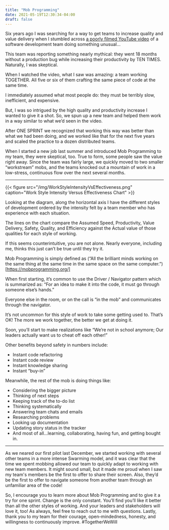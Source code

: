 ```yaml
---
title: "Mob Programming"
date: 2021-05-19T12:30:34-04:00
draft: false
---
```


Six years ago I was searching for a way to get teams to increase quality and value delivery when I stumbled across [a poorly filmed YouTube video](https://www.youtube.com/watch?v=p_pvslS4gEI) of a software development team doing something unusual…

This team was reporting something nearly mythical: they went 18 months without a production bug while increasing their productivity by TEN TIMES. Naturally, I was skeptical.

When I watched the video, what I saw was amazing: a team working TOGETHER. All five or six of them crafting the same piece of code at the same time.

I immediately assumed what most people do: they must be terribly slow, inefficient, and expensive.

But, I was so intrigued by the high quality and productivity increase I wanted to give it a shot. So, we spun up a new team and helped them work in a way similar to what we’d seen in the video.

After ONE SPRINT we recognized that working this way was better than what we had been doing, and we worked like that for the next five years and scaled the practice to a dozen distributed teams.

When I started a new job last summer and introduced Mob Programming to my team, they were skeptical, too. True to form, some people saw the value right away. Since the team was fairly large, we quickly moved to two smaller “workstream” mobs, and the teams knocked out a mountain of work in a low-stress, continuous flow over the next several months.

---

{{< figure src="/img/WorkStyleIntensityVsEffectiveness.png" caption="Work Style Intensity Versus Effectiveness Chart" >}}

Looking at the diagram, along the horizontal axis I have the different styles of development ordered by the intensity felt by a team member who has experience with each situation.

The lines on the chart compare the Assumed Speed, Productivity, Value Delivery, Safety, Quality, and Efficiency against the Actual value of those qualities for each style of working.

If this seems counterintuitive, you are not alone. Nearly everyone, including me, thinks this just can’t be true until they try it.

Mob Programming is simply defined as (“All the brilliant minds working on the same thing at the same time in the same space on the same computer.”)[https://mobprogramming.org/] 

When first starting, it’s common to use the Driver / Navigator pattern which is summarized as: “For an idea to make it into the code, it must go through someone else’s hands.”

Everyone else in the room, or on the call is “in the mob” and communicates through the navigator.

It’s not uncommon for this style of work to take some getting used to. That’s OK! The more we work together, the better we get at doing it.

Soon, you’ll start to make realizations like “We’re not in school anymore; Our leaders actually want us to cheat off each other!”

Other benefits beyond safety in numbers include:
* Instant code refactoring
* Instant code review
* Instant knowledge sharing
* Instant “buy-in”

Meanwhile, the rest of the mob is doing things like:
* Considering the bigger picture
* Thinking of next steps
* Keeping track of the to-do list
* Thinking systematically
* Answering team chats and emails
* Researching problems
* Looking up documentation
* Updating story status in the tracker
* And most of all…learning, collaborating, having fun, and getting bought in.

---

As we neared our first pilot last December, we started working with several other teams in a more intense Swarming model, and it was clear that the time we spent mobbing allowed our team to quickly adapt to working with new team members. It might sound small, but it made me proud when I saw my team's members be the first to offer to share their screen. Also, they’d be the first to offer to navigate someone from another team through an unfamiliar area of the code!

So, I encourage you to learn more about Mob Programming and to give it a try for one sprint. Change is the only constant. You’ll find you’ll like it better than all the other styles of working. And your leaders and stakeholders will love it, too! As always, feel free to reach out to me with questions. Lastly, thank you to my team for their courage, open-mindedness, honesty, and willingness to continuously improve. #TogetherWeWill
